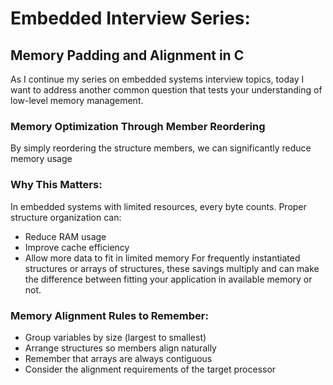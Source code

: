 # Embedded Interview Series:
## Memory Padding and Alignment in C

As I continue my series on embedded systems interview topics, today I want to address another common question that tests your understanding of low-level memory management.

### Memory Optimization Through Member Reordering
By simply reordering the structure members, we can significantly reduce memory usage

### Why This Matters:
In embedded systems with limited resources, every byte counts. Proper structure organization can:
- Reduce RAM usage
- Improve cache efficiency
- Allow more data to fit in limited memory
For frequently instantiated structures or arrays of structures, these savings multiply and can make the difference between fitting your application in available memory or not.

### Memory Alignment Rules to Remember:
- Group variables by size (largest to smallest)
- Arrange structures so members align naturally
- Remember that arrays are always contiguous
- Consider the alignment requirements of the target processor
